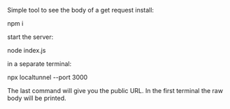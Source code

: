 Simple tool to see the body of a get request
install:

npm i

start the server:

node index.js

in a separate terminal:

npx localtunnel --port 3000

The last command will give you the public URL. In the first terminal the raw body will be printed.

